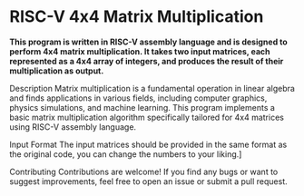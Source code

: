# RISC-V 4x4 Matrix Multiplication


**This program is written in RISC-V assembly language and is designed to perform 4x4 matrix multiplication. It takes two input matrices, each represented as a 4x4 array of integers, and produces the result of their multiplication as output.** 

Description
Matrix multiplication is a fundamental operation in linear algebra and finds applications in various fields, including computer graphics, physics simulations, and machine learning. This program implements a basic matrix multiplication algorithm specifically tailored for 4x4 matrices using RISC-V assembly language.

Input Format
The input matrices should be provided in the same format as the original code, you can change the numbers to your liking.]

Contributing
Contributions are welcome! If you find any bugs or want to suggest improvements, feel free to open an issue or submit a pull request.
